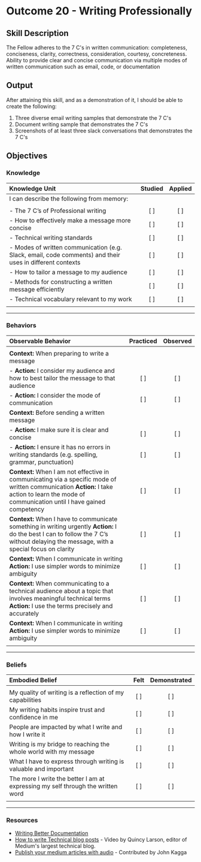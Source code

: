# Outcome 20 - Writing Professionally

## Skill Description

The Fellow adheres to the 7 C's in written communication: completeness, conciseness, clarity, correctness, consideration, courtesy, concreteness. Ability to provide clear and concise communication via multiple modes of written communication such as email, code, or documentation


## Output

After attaining this skill, and as a demonstration of it, I should be able to create the following:

1. Three diverse email writing samples that demonstrate the 7 C's
2. Document writing sample that demonstrates the 7 C's
3. Screenshots of at least three slack conversations that demonstrates the 7 C's


## Objectives

### Knowledge


| Knowledge Unit | Studied | Applied |
|:---|:---:|:---:|
| I can describe the following from memory: | | |
| | | |
| - The 7 C’s of Professional writing | [ ] | [ ] |
| - How to effectively make a message more concise | [ ] | [ ] |
| - Technical writing standards | [ ] | [ ] |
| - Modes of written communication (e.g. Slack, email, code comments) and their uses in different contexts | [ ] | [ ] |
| - How to tailor a message to my audience | [ ] | [ ] |
| - Methods for constructing a written message efficiently | [ ] | [ ] |
| - Technical vocabulary relevant to my work | [ ] | [ ] |
| | | |



---

### Behaviors


| Observable Behavior | Practiced | Observed |
|:---|:---:|:---:|
| | | |
| **Context:** When preparing to write a message | | |
| - **Action:** I consider my audience and how to best tailor the message to that audience | [ ] | [ ] |
| - **Action:** I consider the mode of communication | [ ] | [ ] |
| **Context:** Before sending a written message | | |
| - **Action:** I make sure it is clear and concise | [ ] | [ ] |
| - **Action:** I ensure it has no errors in writing standards (e.g. spelling, grammar, punctuation)| [ ] | [ ] |
| **Context:** When I am not effective in communicating via a specific mode of written communication **Action:** I take action to learn the mode of communication until I have gained competency | [ ] | [ ] |
| **Context:** When I have to communicate something in writing urgently **Action:** I do the best I can to follow the 7 C’s without delaying the message, with a special focus on clarity | [ ] | [ ] |
| **Context:** When I communicate in writing **Action:** I use simpler words to minimize ambiguity | [ ] | [ ] |
| **Context:** When communicating to a technical audience about a topic that involves meaningful technical terms **Action:** I use the terms precisely and accurately | [ ] | [ ] |
| **Context:** When I communicate in writing **Action:** I use simpler words to minimize ambiguity | [ ] | [ ] |
| | | |

---


### Beliefs


| Embodied Belief | Felt | Demonstrated |
|:---|:---:|:---:|
| | | |
| My quality of writing is a reflection of my capabilities | [ ] | [ ] |
| My writing habits inspire trust and confidence in me | [ ] | [ ] |
| People are impacted by what I write and how I write it | [ ] | [ ] |
| Writing is my bridge to reaching the whole world with my message | [ ] | [ ] |
| What I have to express through writing is valuable and important | [ ] | [ ] |
| The more I write the better I am at expressing my self through the written word | [ ] | [ ] |
| | | |
---


### Resources


- [Writing Better Documentation](https://medium.com/@limedaring/five-tips-for-improving-your-technical-writing-and-documentation-47353723c8a7)
- [How to write Technical blog posts](https://youtu.be/YODPgBadj80) - Video by Quincy Larson,  editor of Medium's largest technical blog.
- [Publish your medium articles with audio](https://hackernoon.com/publish-your-medium-articles-with-audio-2d956671296c) - Contributed by John Kagga

